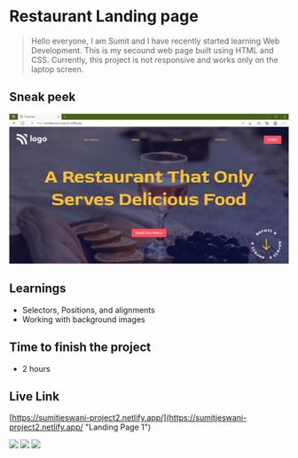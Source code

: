# Restaurant Landing page

>Hello everyone, I am Sumit and I have recently started learning Web Development. This is my secound web page built using HTML and CSS. Currently, this project is not responsive and works only on the laptop screen.

## Sneak peek
![Screenshot](./assets/LiveProj2.JPG)

## Learnings

- Selectors, Positions, and alignments
- Working with background images

## Time to finish the project
- 2 hours

## Live Link
[https://sumitjeswani-project2.netlify.app/](https://sumitjeswani-project2.netlify.app/ "Landing Page 1")


![](https://img.shields.io/badge/-HTML%5CCSS-green)
![](https://img.shields.io/badge/-iNeuron-orange)
![](https://img.shields.io/badge/-Web%20Development-blue)